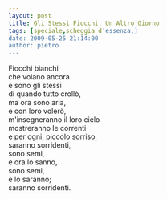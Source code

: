 ```yaml
---
layout: post
title: Gli Stessi Fiocchi, Un Altro Giorno
tags: [speciale,scheggia d'essenza,]
date: 2009-05-25 21:14:00
author: pietro
---
```

Fiocchi bianchi<br/>che volano ancora<br/>e sono gli stessi<br/>di quando tutto crollò,<br/>ma ora sono aria,<br/>e con loro volerò,<br/>m'insegneranno il loro cielo<br/>mostreranno le correnti<br/>e per ogni, piccolo sorriso,<br/>saranno sorridenti,<br/>sono semi,<br/>e ora lo sanno,<br/>sono semi,<br/>e lo saranno;<br/>saranno sorridenti.
